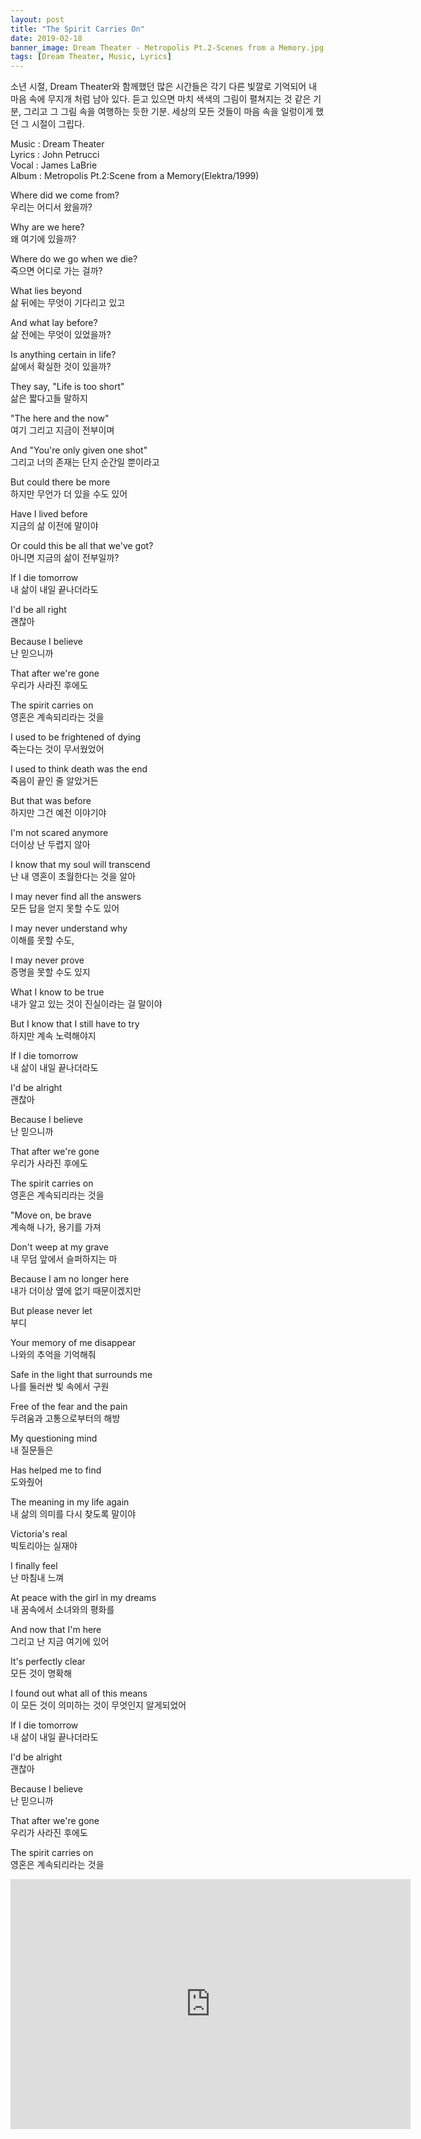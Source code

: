 ```yaml
---
layout: post
title: "The Spirit Carries On"
date: 2019-02-18
banner_image: Dream Theater - Metropolis Pt.2-Scenes from a Memory.jpg
tags: [Dream Theater, Music, Lyrics]
---
```


소년 시절, Dream Theater와 함께했던 많은 시간들은 각기 다른 빛깔로 기억되어 내 마음 속에 무지개 처럼 남아 있다. 듣고 있으면 마치 색색의 그림이 펼쳐지는 것 같은 기분, 그리고 그 그림 속을 여행하는 듯한 기분. 세상의 모든 것들이 마음 속을 일렁이게 했던 그 시절이 그립다.

<!--more-->

Music : Dream Theater  
Lyrics : John Petrucci  
Vocal : James LaBrie  
Album : Metropolis Pt.2:Scene from a Memory(Elektra/1999)  

Where did we come from?  
우리는 어디서 왔을까?  

Why are we here?  
왜 여기에 있을까?  

Where do we go when we die?  
죽으면 어디로 가는 걸까?  

What lies beyond  
삶 뒤에는 무엇이 기다리고 있고  

And what lay before?  
삶 전에는 무엇이 있었을까?  

Is anything certain in life?  
삶에서 확실한 것이 있을까?  

They say, "Life is too short"  
삶은 짧다고들 말하지  

"The here and the now"  
여기 그리고 지금이 전부이며  

And "You're only given one shot"  
그리고 너의 존재는 단지 순간일 뿐이라고  

But could there be more  
하지만 무언가 더 있을 수도 있어  

Have I lived before  
지금의 삶 이전에 말이야  

Or could this be all that we've got?  
아니면 지금의 삶이 전부일까?  

If I die tomorrow  
내 삶이 내일 끝나더라도  

I'd be all right  
괜찮아  

Because I believe  
난 믿으니까  

That after we're gone  
우리가 사라진 후에도 

The spirit carries on  
영혼은 계속되리라는 것을  

I used to be frightened of dying  
죽는다는 것이 무서웠었어  

I used to think death was the end  
죽음이 끝인 줄 알았거든  

But that was before  
하지만 그건 예전 이야기야  

I'm not scared anymore  
더이상 난 두렵지 않아  

I know that my soul will transcend  
난 내 영혼이 초월한다는 것을 알아  

I may never find all the answers  
모든 답을 얻지 못할 수도 있어  

I may never understand why  
이해를 못할 수도,  

I may never prove  
증명을 못할 수도 있지  

What I know to be true  
내가 알고 있는 것이 진실이라는 걸 말이야  

But I know that I still have to try  
하지만 계속 노력해야지  

If I die tomorrow  
내 삶이 내일 끝나더라도  

I'd be alright  
괜찮아  

Because I believe  
난 믿으니까  

That after we're gone  
우리가 사라진 후에도 

The spirit carries on  
영혼은 계속되리라는 것을  

"Move on, be brave  
계속해 나가, 용기를 가져  

Don't weep at my grave  
내 무덤 앞에서 슬퍼하지는 마  

Because I am no longer here  
내가 더이상 옆에 없기 때문이겠지만  

But please never let  
부디  

Your memory of me disappear  
나와의 추억을 기억해줘  

Safe in the light that surrounds me  
나를 둘러싼 빛 속에서 구원  

Free of the fear and the pain  
두려움과 고통으로부터의 해방  

My questioning mind  
내 질문들은  

Has helped me to find  
도와줬어  

The meaning in my life again  
내 삶의 의미를 다시 찾도록 말이야  

Victoria's real  
빅토리아는 실재야  

I finally feel  
난 마침내 느껴  

At peace with the girl in my dreams  
내 꿈속에서 소녀와의 평화를  

And now that I'm here  
그리고 난 지금 여기에 있어  

It's perfectly clear  
모든 것이 명확해  

I found out what all of this means  
이 모든 것이 의미하는 것이 무엇인지 알게되었어  

If I die tomorrow  
내 삶이 내일 끝나더라도  

I'd be alright  
괜찮아  

Because I believe  
난 믿으니까  

That after we're gone  
우리가 사라진 후에도 

The spirit carries on  
영혼은 계속되리라는 것을  

<iframe width="640" height="400" src="https://www.youtube.com/embed/mBCNLzhHYYo" frameborder="0" allow="accelerometer; autoplay; encrypted-media; gyroscope; picture-in-picture" allowfullscreen></iframe>
